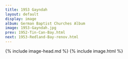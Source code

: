 ```yaml
---
title: 1953 Gayndah
layout: default
display: image
album: German Baptist Churches Album
image: 1953-Gayndah.jpg
prev: 1952-Tin-Can-Bay.html
next: 1953-Redland-Bay-renov.html
---
```

{% include image-head.md %}
{% include image.html %}